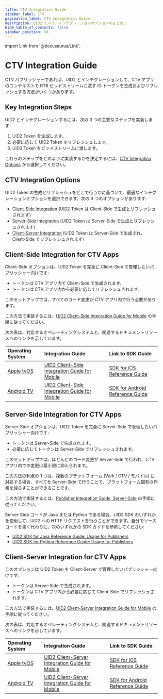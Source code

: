 ```yaml
---
title: CTV Integration Guide
sidebar_label: CTV
pagination_label: CTV Integration Guide
description: UID2 モバイルインテグレーションオプションのまとめ。
hide_table_of_contents: false
sidebar_position: 04
---
```


import Link from '@docusaurus/Link';

# CTV Integration Guide

CTV パブリッシャーであれば、UID2 とインテグレーションして、CTV アプリのコンテキストで RTB ビッドストリームに渡す ID トークンを生成およびリフレッシュする方法がいくつかあります。

## Key Integration Steps
UID2 とインテグレーションするには、次の 3 つの主要なステップを実装します:

1. UID2 Token を生成します。
1. 必要に応じて UID2 Token をリフレッシュします。
1. UID2 Token をビッドストリームに渡します。

これらのステップをどのように実装するかを決定するには、[CTV Integration Options](#ctv-integration-options) から選択してください。

## CTV Integration Options

UID2 Token の生成とリフレッシュをどこで行うかに基づいて、最適なインテグレーションオプションを選択できます。次の 3 つのオプションがあります:

- [Client-Side Integration](#client-side-integration-for-ctv-apps) (UID2 Token は Client-Side で生成とリフレッシュされます)
- [Server-Side Integration](#server-side-integration-for-ctv-apps) (UID2 Token は Server-Side で生成とリフレッシュされます)
- [Client-Server Integration](#client-server-integration-for-ctv-apps) (UID2 Token は Server-Side で生成され、Client-Side でリフレッシュされます)

## Client-Side Integration for CTV Apps

Client-Side オプションは、UID2 Token を完全に Client-Side で管理したいパブリッシャー向けです:

- トークンは CTV アプリ内で Client-Side で生成されます。
- トークンは CTV アプリ内から必要に応じてリフレッシュされます。

このセットアップでは、すべてのコード変更が CTV アプリ内で行う必要があります。

この方法で実装するには、[UID2 Client-Side Integration Guide for Mobile](integration-mobile-client-side.md) の手順に従ってください。

次の表は、対応するオペレーティングシステムと、関連するドキュメントリソースへのリンクを示しています。

| Operating System | Integration Guide | Link to SDK Guide |
| :--- | :--- | :--- |
| [Apple tvOS](https://developer.apple.com/tvos/) | [UID2 Client-Side Integration Guide for Mobile](../guides/integration-mobile-client-side.md) | [SDK for iOS Reference Guide](../sdks/sdk-ref-ios.md) |
| [Android TV](https://www.android.com/tv/) | [UID2 Client-Side Integration Guide for Mobile](../guides/integration-mobile-client-side.md) | [SDK for Android Reference Guide](../sdks/sdk-ref-android.md) |

## Server-Side Integration for CTV Apps

Server-Side オプションは、UID2 Token を完全に Server-Side で管理したいパブリッシャー向けです:

- トークンは Server-Side で生成されます。
- 必要に応じてトークンは Server-Side でリフレッシュされます。

このセットアップでは、ほとんどのコード変更が Server-Side で行われ、CTV アプリ内での変更は最小限に抑えられます。

この方法の利点の 1 つは、複数のプラットフォーム (Web / CTV / モバイル) に対処する場合、すべてを Server-Side で行うことで、プラットフォーム固有の作業を減らすことができることです。

この方法で実装するには、[Publisher Integration Guide, Server-Side](integration-publisher-server-side.md) の手順に従ってください。

Server-Side コードが Java または Python である場合、UID2 SDK のいずれかを使用して、UID2 への HTTP リクエストを行うことができます。自分でソースコードを書く代わりに、次のいずれかの SDK ガイドを参照してください:

- [UID2 SDK for Java Reference Guide: Usage for Publishers](../sdks/sdk-ref-java.md#usage-for-publishers)
- [UID2 SDK for Python Reference Guide: Usage for Publishers](../sdks/sdk-ref-python.md#usage-for-publishers)

## Client-Server Integration for CTV Apps

このオプションは UID2 Token を Client-Server で管理したいパブリッシャー向けです:

- トークンは Server-Side で生成されます。
- トークンは CTV アプリ内から必要に応じて Client-Side でリフレッシュされます。

この方法で実装するには、[UID2 Client-Server Integration Guide for Mobile](integration-mobile-client-server.md) の手順に従ってください。

次の表は、対応するオペレーティングシステムと、関連するドキュメントリソースへのリンクを示しています。

| Operating System | Integration Guide | Link to SDK Guide |
| :--- | :--- | :--- |
| [Apple tvOS](https://developer.apple.com/tvos/) | [UID2 Client-Server Integration Guide for Mobile](../guides/integration-mobile-client-server.md) | [SDK for iOS Reference Guide](../sdks/sdk-ref-ios.md) |
| [Android TV](https://www.android.com/tv/) | [UID2 Client-Server Integration Guide for Mobile](../guides/integration-mobile-client-server.md) | [SDK for Android Reference Guide](../sdks/sdk-ref-android.md) |
